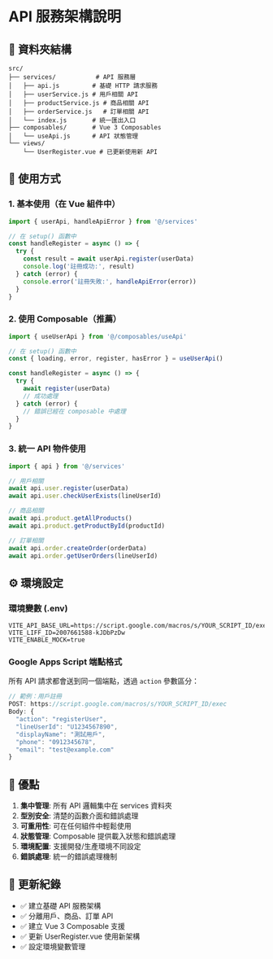 # API 服務架構說明

## 📁 資料夾結構
```
src/
├── services/           # API 服務層
│   ├── api.js         # 基礎 HTTP 請求服務
│   ├── userService.js # 用戶相關 API
│   ├── productService.js # 商品相關 API
│   ├── orderService.js   # 訂單相關 API
│   └── index.js       # 統一匯出入口
├── composables/       # Vue 3 Composables
│   └── useApi.js      # API 狀態管理
└── views/
    └── UserRegister.vue # 已更新使用新 API
```

## 🔧 使用方式

### 1. 基本使用（在 Vue 組件中）
```javascript
import { userApi, handleApiError } from '@/services'

// 在 setup() 函數中
const handleRegister = async () => {
  try {
    const result = await userApi.register(userData)
    console.log('註冊成功:', result)
  } catch (error) {
    console.error('註冊失敗:', handleApiError(error))
  }
}
```

### 2. 使用 Composable（推薦）
```javascript
import { useUserApi } from '@/composables/useApi'

// 在 setup() 函數中
const { loading, error, register, hasError } = useUserApi()

const handleRegister = async () => {
  try {
    await register(userData)
    // 成功處理
  } catch (error) {
    // 錯誤已經在 composable 中處理
  }
}
```

### 3. 統一 API 物件使用
```javascript
import { api } from '@/services'

// 用戶相關
await api.user.register(userData)
await api.user.checkUserExists(lineUserId)

// 商品相關
await api.product.getAllProducts()
await api.product.getProductById(productId)

// 訂單相關
await api.order.createOrder(orderData)
await api.order.getUserOrders(lineUserId)
```

## ⚙️ 環境設定

### 環境變數 (.env)
```
VITE_API_BASE_URL=https://script.google.com/macros/s/YOUR_SCRIPT_ID/exec
VITE_LIFF_ID=2007661588-kJDbPzDw
VITE_ENABLE_MOCK=true
```

### Google Apps Script 端點格式
所有 API 請求都會送到同一個端點，透過 `action` 參數區分：

```javascript
// 範例：用戶註冊
POST: https://script.google.com/macros/s/YOUR_SCRIPT_ID/exec
Body: {
  "action": "registerUser",
  "lineUserId": "U1234567890",
  "displayName": "測試用戶",
  "phone": "0912345678",
  "email": "test@example.com"
}
```

## 🎯 優點

1. **集中管理**: 所有 API 邏輯集中在 services 資料夾
2. **型別安全**: 清楚的函數介面和錯誤處理
3. **可重用性**: 可在任何組件中輕鬆使用
4. **狀態管理**: Composable 提供載入狀態和錯誤處理
5. **環境配置**: 支援開發/生產環境不同設定
6. **錯誤處理**: 統一的錯誤處理機制

## 📝 更新紀錄

- ✅ 建立基礎 API 服務架構
- ✅ 分離用戶、商品、訂單 API
- ✅ 建立 Vue 3 Composable 支援
- ✅ 更新 UserRegister.vue 使用新架構
- ✅ 設定環境變數管理
